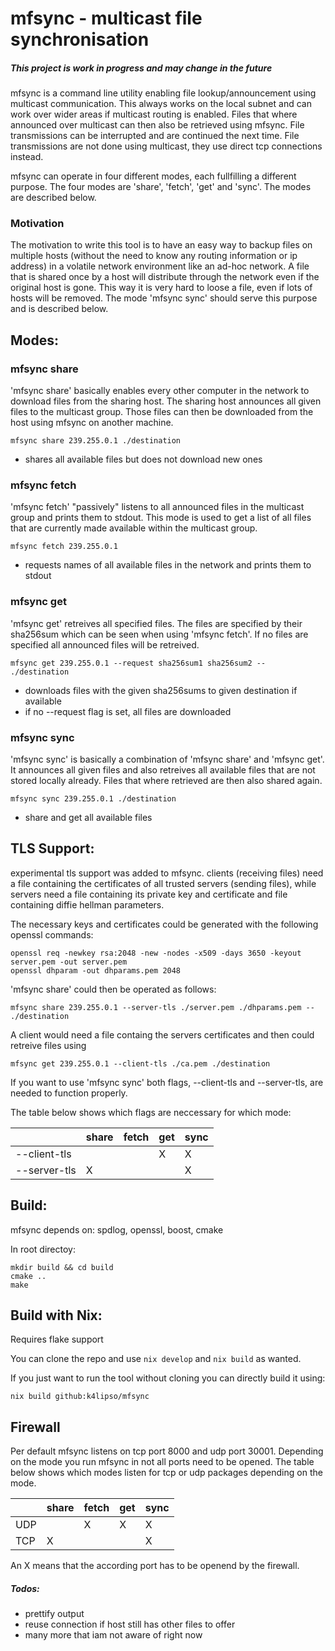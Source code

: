 # mfsync - multicast file synchronisation
##### This project is work in progress and may change in the future

mfsync is a command line utility enabling file lookup/announcement using multicast communication. This always works on the local subnet and can work over wider areas if multicast routing is enabled. 
Files that where announced over multicast can then also be retrieved using mfsync. File transmissions can be interrupted and are continued the next time. File transmissions are not done using multicast, they use direct tcp connections instead.

mfsync can operate in four different modes, each fullfilling a different purpose. The four modes are 'share', 'fetch', 'get' and 'sync'. The modes are described below.

### Motivation

The motivation to write this tool is to have an easy way to backup files on multiple hosts (without the need to know any routing information or ip address) in a volatile network environment like an ad-hoc network. A file that is shared once by a host will distribute through the network even if the original host is gone. This way it is very hard to loose a file, even if lots of hosts will be removed. The mode 'mfsync sync' should serve this purpose and is described below.

## Modes:
### mfsync share
'mfsync share' basically enables every other computer in the network to download files from the sharing host.
The sharing host announces all given files to the multicast group. Those files can then be downloaded from the host using mfsync on another machine.
```
mfsync share 239.255.0.1 ./destination
```
  * shares all available files but does not download new ones

### mfsync fetch
'mfsync fetch' "passively" listens to all announced files in the multicast group and prints them to stdout. 
This mode is used to get a list of all files that are currently made available within the multicast group.
```
mfsync fetch 239.255.0.1
```
  * requests names of all available files in the network and prints them to stdout

### mfsync get
'mfsync get' retreives all specified files. The files are specified by their sha256sum which can be seen when using 'mfsync fetch'. If no files are specified all announced files will be retreived.

```
mfsync get 239.255.0.1 --request sha256sum1 sha256sum2 -- ./destination
```
  * downloads files with the given sha256sums to given destination if available
  * if no --request flag is set, all files are downloaded

### mfsync sync
'mfsync sync' is basically a combination of 'mfsync share' and 'mfsync get'. It announces all given files and also retreives all available files that are not stored locally already. Files that where retrieved are then also shared again.
```
mfsync sync 239.255.0.1 ./destination
```
  * share and get all available files

## TLS Support:
experimental tls support was added to mfsync. clients (receiving files) need a file containing the certificates of all trusted servers (sending files), while servers need a file containing its private key and certificate and file containing diffie hellman parameters.

The necessary keys and certificates could be generated with the following openssl commands:
```
openssl req -newkey rsa:2048 -new -nodes -x509 -days 3650 -keyout server.pem -out server.pem
openssl dhparam -out dhparams.pem 2048
```

'mfsync share' could then be operated as follows:
```
mfsync share 239.255.0.1 --server-tls ./server.pem ./dhparams.pem -- ./destination
```

A client would need a file containg the servers certificates and then could retreive files using
```
mfsync get 239.255.0.1 --client-tls ./ca.pem ./destination
```
If you want to use 'mfsync sync' both flags, --client-tls and --server-tls, are needed to function properly.

The table below shows which flags are neccessary for which mode:

|                 | share           | fetch           | get             | sync            |
| --------------- | --------------- | --------------- | --------------- | --------------- |
| --client-tls    |                 |                 | X               | X               |
| --server-tls    | X               |                 |                 | X               |


## Build:
mfsync depends on: spdlog, openssl, boost, cmake

In root directoy:
```
mkdir build && cd build
cmake ..
make
```

## Build with Nix:
Requires flake support

You can clone the repo and use ```nix develop``` and ```nix build``` as wanted.

If you just want to run the tool without cloning you can directly build it using:
```
nix build github:k4lipso/mfsync
```

## Firewall
Per default mfsync listens on tcp port 8000 and udp port 30001. Depending on the mode you run mfsync in not all ports need to be opened.
The table below shows which modes listen for tcp or udp packages depending on the mode.

|                 | share           | fetch           | get             | sync            |
| --------------- | --------------- | --------------- | --------------- | --------------- |
| UDP             |                 | X               | X               | X               |
| TCP             | X               |                 |                 | X               |

An X means that the according port has to be openend by the firewall.

##### Todos:
* prettify output
* reuse connection if host still has other files to offer
* many more that iam not aware of right now
